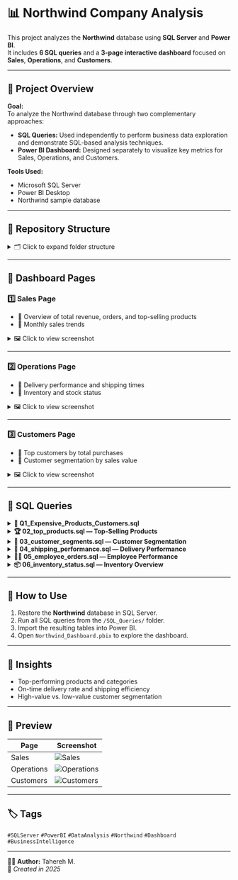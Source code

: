 # 📊 Northwind Company Analysis

This project analyzes the **Northwind** database using **SQL Server** and **Power BI**.  
It includes **6 SQL queries** and a **3-page interactive dashboard** focused on **Sales**, **Operations**, and **Customers**.

---

## 🧩 Project Overview

**Goal:**  
To analyze the Northwind database through two complementary approaches:
- **SQL Queries:** Used independently to perform business data exploration and demonstrate SQL-based analysis techniques.  
- **Power BI Dashboard:** Designed separately to visualize key metrics for Sales, Operations, and Customers.

**Tools Used:**
- Microsoft SQL Server  
- Power BI Desktop  
- Northwind sample database  

---
## 📂 Repository Structure

<details>
  <summary>🗂️ Click to expand folder structure</summary>

Northwind-Analytics/
│
├── SQL_Queries/                      
│   ├── 01_sales_summary.sql          
│   ├── 02_top_products.sql           
│   ├── 03_customer_segments.sql      
│   ├── 04_shipping_performance.sql   
│   ├── 05_employee_orders.sql        
│   └── 06_inventory_status.sql       
│
├── PowerBI_Dashboard/                
│   ├── Northwind_Dashboard.pbix
│   └── Screenshots/                  
│       ├── sales_page.png
│       ├── operations_page.png
│       └── customers_page.png
│
└── README.md                         
</details>

---

## 📑 Dashboard Pages

### 1️⃣ Sales Page
- 🔹 Overview of total revenue, orders, and top-selling products  
- 🔹 Monthly sales trends  

<details>
  <summary>🖼️ Click to view screenshot</summary>
  
  ![Sales Dashboard](PowerBI_Dashboard/Dashboard_Screenshots/sales_page.png)
</details>

---

### 2️⃣ Operations Page
- 🔹 Delivery performance and shipping times  
- 🔹 Inventory and stock status  

<details>
  <summary>🖼️ Click to view screenshot</summary>
  
  ![Operations Dashboard](PowerBI_Dashboard/Dashboard_Screenshots/operations_page.png)
</details>

---

### 3️⃣ Customers Page
- 🔹 Top customers by total purchases  
- 🔹 Customer segmentation by sales value  

<details>
  <summary>🖼️ Click to view screenshot</summary>
  
  ![Customers Dashboard](PowerBI_Dashboard/Dashboard_Screenshots/customers_page.png)
</details>

---

## 💾 SQL Queries

<details>
  <summary><b>🛒 Q1_Expensive_Products_Customers.sql</b></summary>

The marketing team wants to analyze customers who purchased expensive products.

The marketing team wants to identify customers who bought high-priced products for targeted campaigns.  
You've been asked to provide a list with the following information:

1. Customer company name (`CompanyName`)  
2. Number of products purchased with unit price above $30 (`Total Expensive Products`)  
3. Average order value (`Average Order Value`, with 2 decimal places)  

**Filters:**

1. Products should not be discontinued.  
2. The number of products purchased should be more than 3.  

Sort the results by average order value in descending order.


 🔗 [View Q1 solution](Queries/Q1_Expensive_Products_Customers.sql)
 🔗 [View Q1 Result](CSV/Q1_Result_Expensive_Products_Customers.csv)

***  

</details>

<details>
  <summary><b>🏆 02_top_products.sql — Top-Selling Products</b></summary>

  Lists the top 10 products based on total revenue to highlight the most profitable items.

</details>

<details>
  <summary><b>👥 03_customer_segments.sql — Customer Segmentation</b></summary>

  Groups customers into High, Medium, and Low Value segments based on their total purchase amount.

</details>

<details>
  <summary><b>🚚 04_shipping_performance.sql — Delivery Performance</b></summary>

  Analyzes delivery efficiency by comparing shipped and required dates to classify orders as On-Time or Late.

</details>

<details>
  <summary><b>👩‍💼 05_employee_orders.sql — Employee Performance</b></summary>

  Evaluates employee productivity based on total number of orders processed and sales value generated.

</details>

<details>
  <summary><b>📦 06_inventory_status.sql — Inventory Overview</b></summary>

  Monitors product stock levels and identifies low-stock items to support better inventory management.

</details>



---

## 🚀 How to Use

1. Restore the **Northwind** database in SQL Server.  
2. Run all SQL queries from the `/SQL_Queries/` folder.  
3. Import the resulting tables into Power BI.  
4. Open `Northwind_Dashboard.pbix` to explore the dashboard.

---

## 🧠 Insights

- Top-performing products and categories  
- On-time delivery rate and shipping efficiency  
- High-value vs. low-value customer segmentation  

---

## 📸 Preview

| Page | Screenshot |
|------|-------------|
| Sales | ![Sales](PowerBI_Dashboard/Dashboard_Screenshots/sales_page.png) |
| Operations | ![Operations](PowerBI_Dashboard/Dashboard_Screenshots/operations_page.png) |
| Customers | ![Customers](PowerBI_Dashboard/Dashboard_Screenshots/customers_page.png) |

---

## 🏷️ Tags
`#SQLServer` `#PowerBI` `#DataAnalysis` `#Northwind` `#Dashboard` `#BusinessIntelligence`

---

👩‍💻 **Author:** Tahereh M.  
📅 *Created in 2025*  



